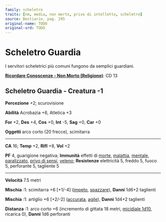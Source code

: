 ```yaml
---
family: scheletro
traits: [nm, media, non morto, privo di intelletto, scheletro]
source: Bestiario, pag. 295
original-name: TODO
original-srd: TODO
---
```


# Scheletro Guardia

I servitori scheletrici più comuni fungono da semplici guardiani.

**[Ricordare Conoscenze - Non Morto (Religione)](/azioni/ricordare-conoscenze)**:
CD 13

## Scheletro Guardia - Creatura -1

**Percezione** +2; scurovisione

**Abilità** Acrobazia +6, Atletica +3

**For** +2, **Des** +4, **Cos** +0, **Int** -5, **Sag** +0, **Car** +0

**Oggetti** arco corto (20 frecce), scimitarra

---

**CA** 16; **Temp** +2, **Rifl** +8, **Vol** +2

**PF** 4, guarigione negativa; **Immunità** effetti di [morte](/tratti/morte),
[malattia](/tratti/malattia), [mentale](/tratti/mentale),
[paralizzato](/condizioni/paralizzato),
[privo di sensi](/condizioni/privo-di-sensi), [veleno](/tratti/veleno);
**Resistenze** elettricità 5, freddo 5, fuoco 5, perforante 5, tagliente 5

---

**Velocità** 7.5 metri

**Mischia** :1: scimitarra +6 \[+1/-4] ([impeto](/tratti/impeto),
[spazzare](/tratti/spazzare)), **Danni** 1d6+2 taglienti

**Mischia** :1: artiglio +6 \[+2/-2] ([accurata](/tratti/accurata),
[agile](/tratti/agile)), **Danni** 1d4+2 taglienti

**Distanza** :1: arco corto +6 (incremento di gittata 18 metri,
[micidiale 1d10](/tratti/micidiale), ricarica 0), **Danni** 1d6 perforanti
